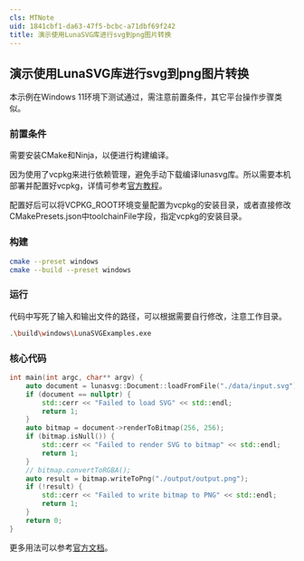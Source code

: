 ```yaml
---
cls: MTNote
uid: 1841cbf1-da63-47f5-bcbc-a71dbf69f242
title: 演示使用LunaSVG库进行svg到png图片转换
---
```


## 演示使用LunaSVG库进行svg到png图片转换

本示例在Windows 11环境下测试通过，需注意前置条件，其它平台操作步骤类似。

### 前置条件

需要安装CMake和Ninja，以便进行构建编译。

因为使用了vcpkg来进行依赖管理，避免手动下载编译lunasvg库。所以需要本机部署并配置好vcpkg，详情可参考[官方教程](https://learn.microsoft.com/zh-cn/vcpkg/get_started/overview)。 

配置好后可以将VCPKG_ROOT环境变量配置为vcpkg的安装目录，或者直接修改CMakePresets.json中toolchainFile字段，指定vcpkg的安装目录。

### 构建

```bash
cmake --preset windows
cmake --build --preset windows
```

### 运行

代码中写死了输入和输出文件的路径，可以根据需要自行修改，注意工作目录。

```bash
.\build\windows\LunaSVGExamples.exe
```

### 核心代码

```c++
int main(int argc, char** argv) {
    auto document = lunasvg::Document::loadFromFile("./data/input.svg");
    if (document == nullptr) {
        std::cerr << "Failed to load SVG" << std::endl;
        return 1;
    }
    auto bitmap = document->renderToBitmap(256, 256);
    if (bitmap.isNull()) {
        std::cerr << "Failed to render SVG to bitmap" << std::endl;
        return 1;
    }
    // bitmap.convertToRGBA();
    auto result = bitmap.writeToPng("./output/output.png");
    if (!result) {
        std::cerr << "Failed to write bitmap to PNG" << std::endl;
        return 1;
    }
    return 0;
}
```
更多用法可以参考[官方文档](https://github.com/sammycage/lunasvg)。
